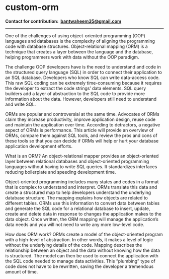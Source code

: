 # custom-orm 
<strong>Contact for contribution: &nbsp;<a>bantwaheem35@gmail.com</a></strong>
<hr>
One of the challenges of using object-oriented programming (OOP) languages and databases is the complexity of aligning the programming code with database structures. Object-relational mapping (ORM) is a technique that creates a layer between the language and the database, helping programmers work with data without the OOP paradigm.

The challenge OOP developers have is the need to understand and code in the structured query language (SQL) in order to connect their application to an SQL database. Developers who know SQL can write data-access code. This raw SQL coding can be extremely time-consuming because it requires the developer to extract the code strings’ data elements. SQL query builders add a layer of abstraction to the SQL code to provide more information about the data. However, developers still need to understand and write SQL.

ORMs are popular and controversial at the same time. Advocates of ORMs claim they increase productivity, improve application design, reuse code and maintain the application over time. According to detractors, a negative aspect of ORMs is performance. This article will provide an overview of ORMs, compare them against SQL tools, and review the pros and cons of these tools so that you can decide if ORMs will help or hurt your database application development efforts.

What is an ORM?
An object-relational mapper provides an object-oriented layer between relational databases and object-oriented programming languages without having to write SQL queries. It standardizes interfaces reducing boilerplate and speeding development time.

Object-oriented programming includes many states and codes in a format that is complex to understand and interpret. ORMs translate this data and create a structured map to help developers understand the underlying database structure. The mapping explains how objects are related to different tables. ORMs use this information to convert data between tables and generate the SQL code for a relational database to insert, update, create and delete data in response to changes the application makes to the data object. Once written, the ORM mapping will manage the application’s data needs and you will not need to write any more low-level code.

How does ORM work?
ORMs create a model of the object-oriented program with a high-level of abstraction. In other words, it makes a level of logic without the underlying details of the code. Mapping describes the relationship between an object and the data without knowing how the data is structured. The model can then be used to connect the application with the SQL code needed to manage data activities. This “plumbing” type of code does not have to be rewritten, saving the developer a tremendous amount of time.
